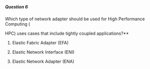 ##### Question 6


Which type of network adapter should be used for High Performance Computing (

HPC) uses cases that include tightly coupled applications?**


1. Elastic Fabric Adapter (EFA)

2. Elastic Network Interface (ENI)

3. Elastic Network Adapter (ENA)

